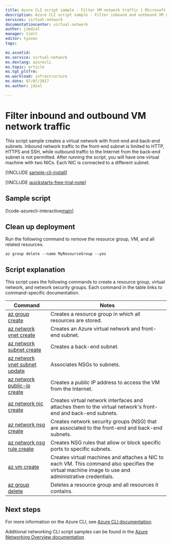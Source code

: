 ```yaml
---
title: Azure CLI script sample - Filter VM network traffic | Microsoft Docs
description: Azure CLI script sample - Filter inbound and outbound VM network traffic.
services: virtual-network
documentationcenter: virtual-network
author: jimdial
manager: timlt
editor: tysonn
tags:

ms.assetid:
ms.service: virtual-network
ms.devlang: azurecli
ms.topic: article
ms.tgt_pltfrm:
ms.workload: infrastructure
ms.date: 07/07/2017
ms.author: jdial

---
```


# Filter inbound and outbound VM network traffic

This script sample creates a virtual network with front-end and back-end subnets. Inbound network traffic to the front-end subnet is limited to HTTP, HTTPS and SSH, while outbound traffic to the Internet from the back-end subnet is not permitted. After running the script, you will have one virtual machine with two NICs. Each NIC is connected to a different subnet.

[!INCLUDE [sample-cli-install](../../../includes/sample-cli-install.md)]

[!INCLUDE [quickstarts-free-trial-note](../../../includes/quickstarts-free-trial-note.md)]

## Sample script


[!code-azurecli-interactive[main](../../../cli_scripts/virtual-network/filter-network-traffic/filter-network-traffic.sh  "Filter VM network traffic")]

## Clean up deployment 

Run the following command to remove the resource group, VM, and all related resources.

```azurecli
az group delete --name MyResourceGroup --yes
```

## Script explanation

This script uses the following commands to create a resource group, virtual network,  and network security groups. Each command in the table links to command-specific documentation.

| Command | Notes |
|---|---|
| [az group create](/cli/azure/group#az_group_create) | Creates a resource group in which all resources are stored. |
| [az network vnet create](/cli/azure/network/vnet#az_network_vnet_create) | Creates an Azure virtual network and front-end subnet. |
| [az network subnet create](/cli/azure/network/vnet/subnet#az_network_vnet_subnet_create) | Creates a back-end subnet. |
| [az network vnet subnet update](/cli/azure/network/vnet/subnet#az_network_vnet_subnet_update) | Associates NSGs to subnets. |
| [az network public-ip create](/cli/azure/network/public-ip#az_network_public_ip_create) | Creates a public IP address to access the VM from the Internet. |
| [az network nic create](/cli/azure/network/nic#az_network_nic_create) | Creates virtual network interfaces and attaches them to the virtual network's front-end and back-end subnets. |
| [az network nsg create](/cli/azure/network/nsg#az_network_nsg_create) | Creates network security groups (NSG) that are associated to the front-end and back-end subnets. |
| [az network nsg rule create](/cli/azure/network/nsg/rule#az_network_nsg_rule_create) |Creates NSG rules that allow or block specific ports to specific subnets. |
| [az vm create](/cli/azure/vm#az_vm_create) | Creates virtual machines and attaches a NIC to each VM. This command also specifies the virtual machine image to use and administrative credentials. |
| [az group delete](/cli/azure/group#az_group_delete) | Deletes a resource group and all resources it contains. |

## Next steps

For more information on the Azure CLI, see [Azure CLI documentation](/cli/azure/overview).

Additional networking CLI script samples can be found in the [Azure Networking Overview documentation](../cli-samples.md)